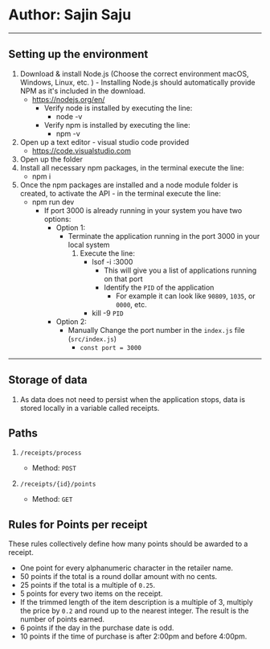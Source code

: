 # Author: Sajin Saju

---
## Setting up the environment

1. Download & install Node.js (Choose the correct environment macOS, Windows, Linux, etc. ) - Installing Node.js should automatically provide NPM as it's included in the download.
    * https://nodejs.org/en/
        - Verify node is installed by executing the line:
            * node -v
        - Verify npm is installed by executing the line:
            * npm -v
2. Open up a text editor - visual studio code provided 
    * https://code.visualstudio.com
3. Open up the folder
4. Install all necessary npm packages, in the terminal execute the line:
    * npm i
5. Once the npm packages are installed and a node module folder is created, to activate the API - in the terminal execute the line:
    * npm run dev
        - If port 3000 is already running in your system you have two options:
            * Option 1:
                - Terminate the application running in the port 3000 in your local system
                    1. Execute the line:
                        * lsof -i :3000
                            - This will give you a list of applications running on that port
                            - Identify the `PID` of the application
                                * For example it can look like `90809`, `1035`, or `0000`, etc.
                        * kill -9 `PID`
            * Option 2:
                - Manually Change the port number in the `index.js` file (`src/index.js`)
                    * `const port = 3000`

---
## Storage of data

1. As data does not need to persist when the application stops, data is stored locally in a variable called receipts.

## Paths

1.  `/receipts/process`
    * Method: `POST`

2.  `/receipts/{id}/points`
    * Method: `GET`



## Rules for Points per receipt

These rules collectively define how many points should be awarded to a receipt.

* One point for every alphanumeric character in the retailer name.
* 50 points if the total is a round dollar amount with no cents.
* 25 points if the total is a multiple of `0.25`.
* 5 points for every two items on the receipt.
* If the trimmed length of the item description is a multiple of 3, multiply the price by `0.2` and round up to the nearest integer. The result is the number of points earned.
* 6 points if the day in the purchase date is odd.
* 10 points if the time of purchase is after 2:00pm and before 4:00pm.